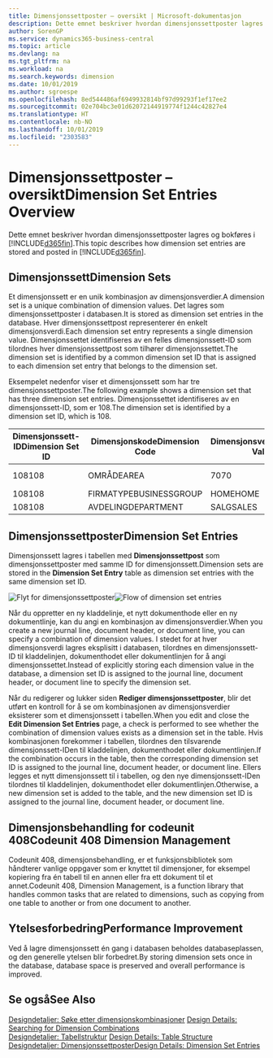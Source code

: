 ```yaml
---
title: Dimensjonssettposter – oversikt | Microsoft-dokumentasjon
description: Dette emnet beskriver hvordan dimensjonssettposter lagres og bokføres i Dynamics 365.
author: SorenGP
ms.service: dynamics365-business-central
ms.topic: article
ms.devlang: na
ms.tgt_pltfrm: na
ms.workload: na
ms.search.keywords: dimension
ms.date: 10/01/2019
ms.author: sgroespe
ms.openlocfilehash: 8ed544486af6949932814bf97d99293f1ef17ee2
ms.sourcegitcommit: 02e704bc3e01d62072144919774f1244c42827e4
ms.translationtype: HT
ms.contentlocale: nb-NO
ms.lasthandoff: 10/01/2019
ms.locfileid: "2303583"
---
```

# <a name="dimension-set-entries-overview"></a><span data-ttu-id="3b755-103">Dimensjonssettposter – oversikt</span><span class="sxs-lookup"><span data-stu-id="3b755-103">Dimension Set Entries Overview</span></span>
<span data-ttu-id="3b755-104">Dette emnet beskriver hvordan dimensjonssettposter lagres og bokføres i [!INCLUDE[d365fin](includes/d365fin_md.md)].</span><span class="sxs-lookup"><span data-stu-id="3b755-104">This topic describes how dimension set entries are stored and posted in [!INCLUDE[d365fin](includes/d365fin_md.md)].</span></span>  

## <a name="dimension-sets"></a><span data-ttu-id="3b755-105">Dimensjonssett</span><span class="sxs-lookup"><span data-stu-id="3b755-105">Dimension Sets</span></span>  
<span data-ttu-id="3b755-106">Et dimensjonssett er en unik kombinasjon av dimensjonsverdier.</span><span class="sxs-lookup"><span data-stu-id="3b755-106">A dimension set is a unique combination of dimension values.</span></span> <span data-ttu-id="3b755-107">Det lagres som dimensjonssettposter i databasen.</span><span class="sxs-lookup"><span data-stu-id="3b755-107">It is stored as dimension set entries in the database.</span></span> <span data-ttu-id="3b755-108">Hver dimensjonssettpost representerer én enkelt dimensjonsverdi.</span><span class="sxs-lookup"><span data-stu-id="3b755-108">Each dimension set entry represents a single dimension value.</span></span> <span data-ttu-id="3b755-109">Dimensjonssettet identifiseres av en felles dimensjonssett-ID som tilordnes hver dimensjonssettpost som tilhører dimensjonssettet.</span><span class="sxs-lookup"><span data-stu-id="3b755-109">The dimension set is identified by a common dimension set ID that is assigned to each dimension set entry that belongs to the dimension set.</span></span>  

<span data-ttu-id="3b755-110">Eksempelet nedenfor viser et dimensjonssett som har tre dimensjonssettposter.</span><span class="sxs-lookup"><span data-stu-id="3b755-110">The following example shows a dimension set that has three dimension set entries.</span></span> <span data-ttu-id="3b755-111">Dimensjonssettet identifiseres av en dimensjonssett-ID, som er 108.</span><span class="sxs-lookup"><span data-stu-id="3b755-111">The dimension set is identified by a dimension set ID, which is 108.</span></span>  

|<span data-ttu-id="3b755-112">Dimensjonssett-ID</span><span class="sxs-lookup"><span data-stu-id="3b755-112">Dimension Set ID</span></span>|<span data-ttu-id="3b755-113">Dimensjonskode</span><span class="sxs-lookup"><span data-stu-id="3b755-113">Dimension Code</span></span>|<span data-ttu-id="3b755-114">Dimensjonsverdikode</span><span class="sxs-lookup"><span data-stu-id="3b755-114">Dimension Value Code</span></span>|<span data-ttu-id="3b755-115">Navn på dimensjonsverdi</span><span class="sxs-lookup"><span data-stu-id="3b755-115">Dimension Value Name</span></span>|  
|----------------------|--------------------|--------------------------|--------------------------|  
|<span data-ttu-id="3b755-116">108</span><span class="sxs-lookup"><span data-stu-id="3b755-116">108</span></span>|<span data-ttu-id="3b755-117">OMRÅDE</span><span class="sxs-lookup"><span data-stu-id="3b755-117">AREA</span></span>|<span data-ttu-id="3b755-118">70</span><span class="sxs-lookup"><span data-stu-id="3b755-118">70</span></span>|<span data-ttu-id="3b755-119">Amerika – nord</span><span class="sxs-lookup"><span data-stu-id="3b755-119">America North</span></span>|  
|<span data-ttu-id="3b755-120">108</span><span class="sxs-lookup"><span data-stu-id="3b755-120">108</span></span>|<span data-ttu-id="3b755-121">FIRMATYPE</span><span class="sxs-lookup"><span data-stu-id="3b755-121">BUSINESSGROUP</span></span>|<span data-ttu-id="3b755-122">HOME</span><span class="sxs-lookup"><span data-stu-id="3b755-122">HOME</span></span>|<span data-ttu-id="3b755-123">Hjem</span><span class="sxs-lookup"><span data-stu-id="3b755-123">Home</span></span>|  
|<span data-ttu-id="3b755-124">108</span><span class="sxs-lookup"><span data-stu-id="3b755-124">108</span></span>|<span data-ttu-id="3b755-125">AVDELING</span><span class="sxs-lookup"><span data-stu-id="3b755-125">DEPARTMENT</span></span>|<span data-ttu-id="3b755-126">SALG</span><span class="sxs-lookup"><span data-stu-id="3b755-126">SALES</span></span>|<span data-ttu-id="3b755-127">Salg</span><span class="sxs-lookup"><span data-stu-id="3b755-127">Sales</span></span>|  

## <a name="dimension-set-entries"></a><span data-ttu-id="3b755-128">Dimensjonssettposter</span><span class="sxs-lookup"><span data-stu-id="3b755-128">Dimension Set Entries</span></span>  
<span data-ttu-id="3b755-129">Dimensjonssett lagres i tabellen med **Dimensjonssettpost** som dimensjonssettposter med samme ID for dimensjonssett.</span><span class="sxs-lookup"><span data-stu-id="3b755-129">Dimension sets are stored in the **Dimension Set Entry** table as dimension set entries with the same dimension set ID.</span></span>  

<span data-ttu-id="3b755-130">![Flyt for dimensjonssettposter](media/dimensionentrynav7.png "Flyt for dimensjonssettposter")</span><span class="sxs-lookup"><span data-stu-id="3b755-130">![Flow of dimension set entries](media/dimensionentrynav7.png "Flow of dimension set entries")</span></span>  

<span data-ttu-id="3b755-131">Når du oppretter en ny kladdelinje, et nytt dokumenthode eller en ny dokumentlinje, kan du angi en kombinasjon av dimensjonsverdier.</span><span class="sxs-lookup"><span data-stu-id="3b755-131">When you create a new journal line, document header, or document line, you can specify a combination of dimension values.</span></span> <span data-ttu-id="3b755-132">I stedet for at hver dimensjonsverdi lagres eksplisitt i databasen, tilordnes en dimensjonssett-ID til kladdelinjen, dokumenthodet eller dokumentlinjen for å angi dimensjonssettet.</span><span class="sxs-lookup"><span data-stu-id="3b755-132">Instead of explicitly storing each dimension value in the database, a dimension set ID is assigned to the journal line, document header, or document line to specify the dimension set.</span></span>  

<span data-ttu-id="3b755-133">Når du redigerer og lukker siden **Rediger dimensjonssettposter**, blir det utført en kontroll for å se om kombinasjonen av dimensjonsverdier eksisterer som et dimensjonssett i tabellen.</span><span class="sxs-lookup"><span data-stu-id="3b755-133">When you edit and close the **Edit Dimension Set Entries** page, a check is performed to see whether the combination of dimension values exists as a dimension set in the table.</span></span> <span data-ttu-id="3b755-134">Hvis kombinasjonen forekommer i tabellen, tilordnes den tilsvarende dimensjonssett-IDen til kladdelinjen, dokumenthodet eller dokumentlinjen.</span><span class="sxs-lookup"><span data-stu-id="3b755-134">If the combination occurs in the table, then the corresponding dimension set ID is assigned to the journal line, document header, or document line.</span></span> <span data-ttu-id="3b755-135">Ellers legges et nytt dimensjonssett til i tabellen, og den nye dimensjonssett-IDen tilordnes til kladdelinjen, dokumenthodet eller dokumentlinjen.</span><span class="sxs-lookup"><span data-stu-id="3b755-135">Otherwise, a new dimension set is added to the table, and the new dimension set ID is assigned to the journal line, document header, or document line.</span></span>

## <a name="codeunit-408-dimension-management"></a><span data-ttu-id="3b755-136">Dimensjonsbehandling for codeunit 408</span><span class="sxs-lookup"><span data-stu-id="3b755-136">Codeunit 408 Dimension Management</span></span>
<span data-ttu-id="3b755-137">Codeunit 408, dimensjonsbehandling, er et funksjonsbibliotek som håndterer vanlige oppgaver som er knyttet til dimensjoner, for eksempel kopiering fra én tabell til en annen eller fra ett dokument til et annet.</span><span class="sxs-lookup"><span data-stu-id="3b755-137">Codeunit 408, Dimension Management, is a function library that handles common tasks that are related to dimensions, such as copying from one table to another or from one document to another.</span></span>

## <a name="performance-improvement"></a><span data-ttu-id="3b755-138">Ytelsesforbedring</span><span class="sxs-lookup"><span data-stu-id="3b755-138">Performance Improvement</span></span>  
<span data-ttu-id="3b755-139">Ved å lagre dimensjonssett én gang i databasen beholdes databaseplassen, og den generelle ytelsen blir forbedret.</span><span class="sxs-lookup"><span data-stu-id="3b755-139">By storing dimension sets once in the database, database space is preserved and overall performance is improved.</span></span>  

## <a name="see-also"></a><span data-ttu-id="3b755-140">Se også</span><span class="sxs-lookup"><span data-stu-id="3b755-140">See Also</span></span>  
<span data-ttu-id="3b755-141">[Designdetaljer: Søke etter dimensjonskombinasjoner](design-details-searching-for-dimension-combinations.md) </span><span class="sxs-lookup"><span data-stu-id="3b755-141">[Design Details: Searching for Dimension Combinations](design-details-searching-for-dimension-combinations.md) </span></span>  
<span data-ttu-id="3b755-142">[Designdetaljer: Tabellstruktur](design-details-table-structure.md) </span><span class="sxs-lookup"><span data-stu-id="3b755-142">[Design Details: Table Structure](design-details-table-structure.md) </span></span>  
[<span data-ttu-id="3b755-143">Designdetaljer: Dimensjonssettposter</span><span class="sxs-lookup"><span data-stu-id="3b755-143">Design Details: Dimension Set Entries</span></span>](design-details-dimension-set-entries.md)   

